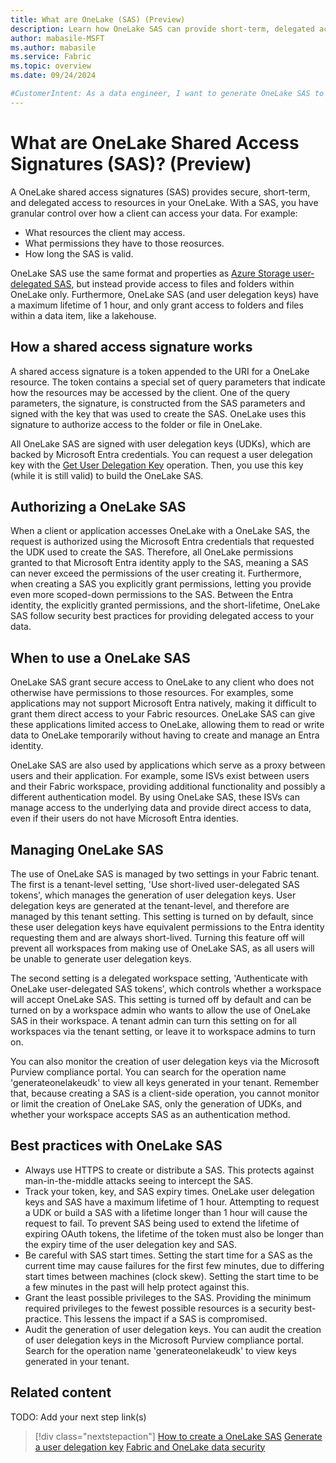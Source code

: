 ```yaml
---
title: What are OneLake (SAS) (Preview)
description: Learn how OneLake SAS can provide short-term, delegated access to OneLake
author: mabasile-MSFT
ms.author: mabasile
ms.service: Fabric
ms.topic: overview 
ms.date: 09/24/2024

#CustomerIntent: As a data engineer, I want to generate OneLake SAS to integrate new applications into my Fabric environment.
---
```


# What are OneLake Shared Access Signatures (SAS)? (Preview)

A OneLake shared access signatures (SAS) provides secure, short-term, and delegated access to resources in your OneLake. With a SAS, you have granular control over how a client can access your data. For example:

- What resources the client may access.
- What permissions they have to those reosurces.
- How long the SAS is valid.

OneLake SAS use the same format and properties as [Azure Storage user-delegated SAS](rest/api/storageservices/create-user-delegation-sas), but instead provide access to files and folders within OneLake only.  Furthermore, OneLake SAS (and user delegation keys) have a maximum lifetime of 1 hour, and only grant access to folders and files within a data item, like a lakehouse.

## How a shared access signature works

A shared access signature is a token appended to the URI for a OneLake resource. The token contains a special set of query parameters that indicate how the resources may be accessed by the client.  One of the query parameters, the signature, is constructed from the SAS parameters and signed with the key that was used to create the SAS.  OneLake uses this signature to authorize access to the folder or file in OneLake.

All OneLake SAS are signed with user delegation keys (UDKs), which are backed by Microsoft Entra credentials. You can request a user delegation key with the [Get User Delegation Key](rest/api/storageservices/get-user-delegation-key) operation. Then, you use this key (while it is still valid) to build the OneLake SAS.

## Authorizing a OneLake SAS

When a client or application accesses OneLake with a OneLake SAS, the request is authorized using the Microsoft Entra credentials that requested the UDK used to create the SAS.  Therefore, all OneLake permissions granted to that Microsoft Entra identity apply to the SAS, meaning a SAS can never exceed the permissions of the user creating it.  Furthermore, when creating a SAS you explicitly grant permissions, letting you provide even more scoped-down permissions to the SAS.  Between the Entra identity, the explicitly granted permissions, and the short-lifetime, OneLake SAS follow security best practices for providing delegated access to your data.

## When to use a OneLake SAS

OneLake SAS grant secure access to OneLake to any client who does not otherwise have permissions to those resources.  For examples, some applications may not support Microsoft Entra natively, making it difficult to grant them direct access to your Fabric resources.  OneLake SAS can give these applications limited access to OneLake, allowing them to read or write data to OneLake temporarily without having to create and manage an Entra identity.

OneLake SAS are also used by applications which serve as a proxy between users and their application.  For example, some ISVs exist between users and their Fabric workspace, providing additional functionality and possibly a different authentication model.  By using OneLake SAS, these ISVs can manage access to the underlying data and provide direct access to data, even if their users do not have Microsoft Entra identies.

## Managing OneLake SAS

The use of OneLake SAS is managed by two settings in your Fabric tenant.  The first is a tenant-level setting, 'Use short-lived user-delegated SAS tokens', which manages the generation of user delegation keys. User delegation keys are generated at the tenant-level, and therefore are managed by this tenant setting.  This setting is turned on by default, since these user delegation keys have equivalent permissions to the Entra identity requesting them and are always short-lived. Turning this feature off will prevent all workspaces from making use of OneLake SAS, as all users will be unable to generate user delegation keys. 

The second setting is a delegated workspace setting, 'Authenticate with OneLake user-delegated SAS tokens', which controls whether a workspace will accept OneLake SAS.  This setting is turned off by default and can be turned on by a workspace admin who wants to allow the use of OneLake SAS in their workspace.  A tenant admin can  turn this setting on for all workspaces via the tenant setting, or leave it to workspace admins to turn on.  
  
You can also monitor the creation of user delegation keys via the Microsoft Purview compliance portal. You can search for the operation name 'generateonelakeudk' to view all keys generated in your tenant.  Remember that, because creating a SAS is a client-side operation, you cannot monitor or limit the creation of OneLake SAS, only the generation of UDKs, and whether your workspace accepts SAS as an authentication method. 

## Best practices with OneLake SAS

- Always use HTTPS to create or distribute a SAS.  This protects against man-in-the-middle attacks seeing to intercept the SAS.
- Track your token, key, and SAS expiry times.  OneLake user delegation keys and SAS have a maximum lifetime of 1 hour. Attempting to request a UDK or build a SAS with a lifetime longer than 1 hour will cause the request to fail.  To prevent SAS being used to extend the lifetime of expiring OAuth tokens, the lifetime of the token must also be longer than the expiry time of the user delegation key and SAS.
- Be careful with SAS start times.  Setting the start time for a SAS as the current time may cause failures for the first few minutes, due to differing start times between machines (clock skew).  Setting the start time to be a few minutes in the past will help protect against this.
- Grant the least possible privileges to the SAS.  Providing the minimum required privileges to the fewest possible resources is a security best-practice.  This lessens the impact if a SAS is compromised.
- Audit the generation of user delegation keys.  You can audit the creation of user delegation keys in the Microsoft Purview compliance portal.  Search for the operation name 'generateonelakeudk' to view keys generated in your tenant.

## Related content

TODO: Add your next step link(s)

> [!div class="nextstepaction"]
> [How to create a OneLake SAS](how-to-create-onelake-sas.md)
> [Generate a user delegation key](rest/api/storageservices/get-user-delegation-key)
> [Fabric and OneLake data security](/fabric/onelake/security/data-access-control-model)
